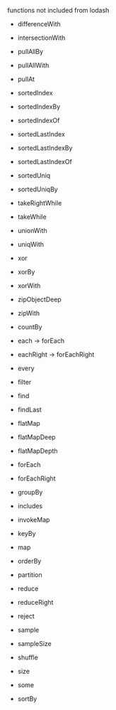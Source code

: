 functions not included from lodash
* differenceWith
* intersectionWith
* pullAllBy
* pullAllWith
* pullAt
* sortedIndex
* sortedIndexBy
* sortedIndexOf
* sortedLastIndex
* sortedLastIndexBy
* sortedLastIndexOf
* sortedUniq
* sortedUniqBy
* takeRightWhile
* takeWhile
* unionWith
* uniqWith
* xor
* xorBy
* xorWith
* zipObjectDeep
* zipWith

* countBy
* each -> forEach
* eachRight -> forEachRight
* every
* filter
* find
* findLast
* flatMap
* flatMapDeep
* flatMapDepth
* forEach
* forEachRight
* groupBy
* includes
* invokeMap
* keyBy
* map
* orderBy
* partition
* reduce
* reduceRight
* reject
* sample
* sampleSize
* shuffle
* size
* some
* sortBy